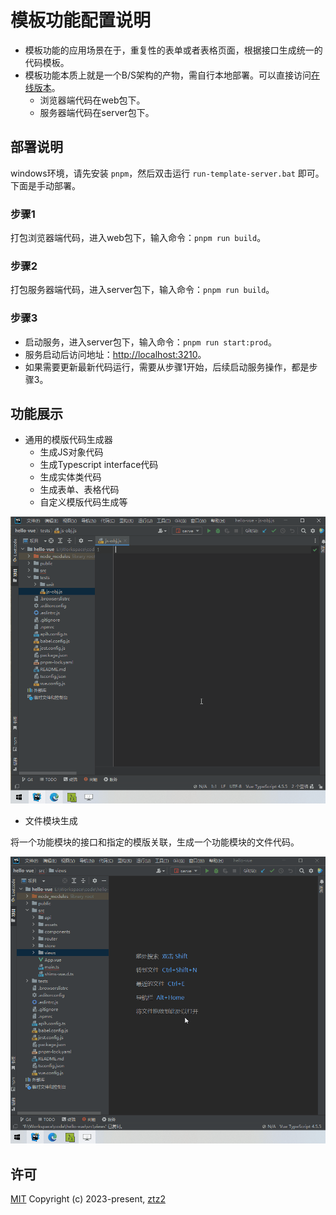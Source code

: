 # 模板功能配置说明

* 模板功能的应用场景在于，重复性的表单或者表格页面，根据接口生成统一的代码模板。
* 模板功能本质上就是一个B/S架构的产物，需自行本地部署。可以直接访问[在线版本](https://web-apih.andou.live)。
  * 浏览器端代码在web包下。
  * 服务器端代码在server包下。


## 部署说明
windows环境，请先安装 `pnpm`，然后双击运行 `run-template-server.bat` 即可。下面是手动部署。

### 步骤1
打包浏览器端代码，进入web包下，输入命令：`pnpm run build`。

### 步骤2
打包服务器端代码，进入server包下，输入命令：`pnpm run build`。

### 步骤3
* 启动服务，进入server包下，输入命令：`pnpm run start:prod`。
* 服务启动后访问地址：[http://localhost:3210](http://localhost:3210)。
* 如果需要更新最新代码运行，需要从步骤1开始，后续启动服务操作，都是步骤3。



## 功能展示
* 通用的模版代码生成器
  * 生成JS对象代码
  * 生成Typescript interface代码
  * 生成实体类代码
  * 生成表单、表格代码
  * 自定义模版代码生成等

![](../public/images/map-code.gif)


* 文件模块生成

将一个功能模块的接口和指定的模版关联，生成一个功能模块的文件代码。

![](../public/images/file-directory.gif)

## 许可

[MIT](https://opensource.org/licenses/MIT) Copyright (c) 2023-present, [ztz2](https://github.com/ztz2)

